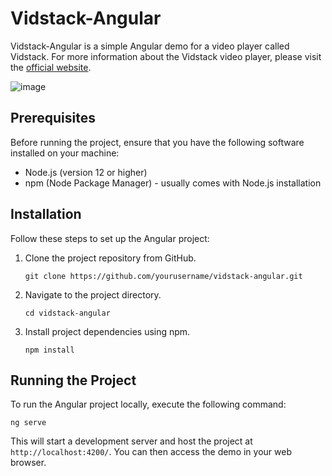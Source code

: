 # Vidstack-Angular
Vidstack-Angular is a simple Angular demo for a video player called Vidstack. For more information about the Vidstack video player, please visit the [official website](https://www.vidstack.io/).

![image](https://github.com/dar1ooo/vidstack-angular/assets/63245314/7aa085ba-8873-4595-bba0-2734e98b9908)

## Prerequisites

Before running the project, ensure that you have the following software installed on your machine:

- Node.js (version 12 or higher)
- npm (Node Package Manager) - usually comes with Node.js installation

## Installation

Follow these steps to set up the Angular project:

1. Clone the project repository from GitHub.
   ```shell
   git clone https://github.com/yourusername/vidstack-angular.git
   ```

2. Navigate to the project directory.
   ```shell
   cd vidstack-angular
   ```

3. Install project dependencies using npm.
   ```shell
   npm install
   ```

## Running the Project

To run the Angular project locally, execute the following command:

```shell
ng serve
```

This will start a development server and host the project at `http://localhost:4200/`. You can then access the demo in your web browser.
